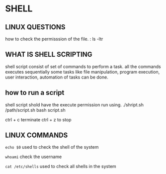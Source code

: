 # SHELL

## LINUX QUESTIONS
how to check the permisssion of the file. : ls -ltr



## WHAT IS SHELL SCRIPTING
shell script consist of set of commands to perform a task.
all the commands executes sequentially
some tasks like file manipulation, program execution, user interaction, automation of tasks can be done.

## how to run a script
shell script shold have the execute permission
run using.
./shript.sh
/path/script.sh
bash script.sh

ctrl + c terminate
ctrl + z to stop


## LINUX COMMANDS

``echo $0`` used to check the shell of the system

``whoami`` check the username

``cat /etc/shells`` used to check all shells in the system


